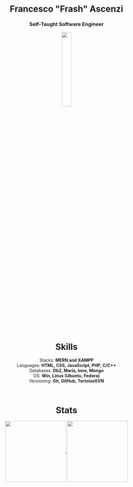 <div align="center">

# Francesco "Frash" Ascenzi
### Self-Taught Software Engineer

</div>

<div align="center">
<img src="https://media3.giphy.com/media/v1.Y2lkPTc5MGI3NjExcGh2eHZmc3oyZnZybHE5cjVnMzU3MDNqMXF2c3p5dXlhenk0OHU1YiZlcD12MV9pbnRlcm5hbF9naWZfYnlfaWQmY3Q9cw/iJsjsm6dhNPiQBvztq/giphy.gif" style="display: block; margin: 0 auto; heigth: auto; width: 25%" align="center">
</div>

<div align="center">

# Skills  
Stacks: **MERN and XAMPP**  
Languages: **HTML, CSS, JavaScript, PHP, C/C++**  
Databases: **Db2, Maria, Inno, Mongo**  
OS: **Win, Linux (Ubuntu, Fedora)**  
Versioning: **Git, GitHub, TortoiseSVN**
</div>
<br>

<div align="center">

# Stats 

<a href="https://github.com/anuraghazra/convoychat">
  <img height=200 align="center" src="https://github-readme-stats.vercel.app/api/top-langs/?username=francesco-ascenzi&langs_count=4" />
</a>
<a href="https://github.com/anuraghazra/github-readme-stats">
  <img height=200 align="center" src="https://github-readme-stats.vercel.app/api?username=francesco-ascenzi" />
</a>
</div>
<br>

